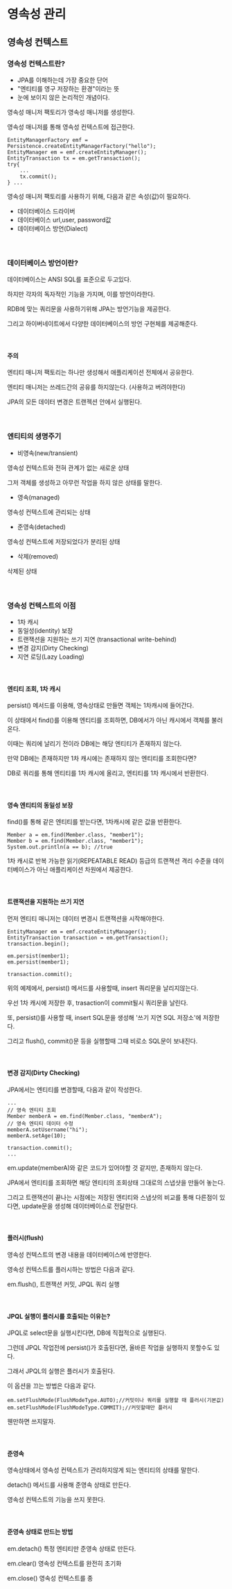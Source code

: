 # 영속성 관리

## 영속성 컨텍스트

### 영속성 컨텍스트란?

- JPA를 이해하는데 가장 중요한 단어
- "엔티티를 영구 저장하는 환경"이라는 뜻
- 눈에 보이지 않은 논리적인 개념이다.

영속성 매니저 팩토리가 영속성 매니저를 생성한다.

영속성 매니저를 통해 영속성 컨텍스트에 접근한다.


    EntityManagerFactory emf = Persistence.createEntityManagerFactory("hello");
    EntityManager em = emf.createEntityManager();
    EntityTransaction tx = em.getTransaction();
    try{
        ... 
        tx.commit();
    } ...
 
영속성 매니저 팩토리를 사용하기 위해, 다음과 같은 속성(값)이 필요하다.

- 데이터베이스 드라이버
- 데이터베이스 url,user, password값
- 데이터베이스 방언(Dialect)

ㅤ

### 데이터베이스 방언이란?

데이터베이스는 ANSI SQL를 표준으로 두고있다.

하지만 각자의 독자적인 기능을 가지며, 이를 방언이라한다.

RDB에 맞는 쿼리문을 사용하기위해 JPA는 방언기능을 제공한다.

그리고 하이버네이트에서 다양한 데이터베이스의 방언 구현체를 제공해준다.

ㅤ

#### 주의

엔티티 매니저 팩토리는 하나만 생성해서 애플리케이션 전체에서 공유한다.

엔티티 매니저는 쓰레드간의 공유를 하지않는다. (사용하고 버려야한다)

JPA의 모든 데이터 변경은 트랜젝션 안에서 실행된다.

ㅤ

### 엔티티의 생명주기

- 비영속(new/transient)

영속성 컨텍스트와 전혀 관계가 없는 새로운 상태

그저 객체를 생성하고 아무런 작업을 하지 않은 상태를 말한다.

- 영속(managed)

영속성 컨텍스트에 관리되는 상태

- 준영속(detached)

영속성 컨텍스트에 저장되었다가 분리된 상태

- 삭제(removed)

삭제된 상태

ㅤ

### 영속성 컨텍스트의 이점

- 1차 캐시 
- 동일성(identity) 보장 
- 트랜잭션을 지원하는 쓰기 지연 (transactional write-behind) 
- 변경 감지(Dirty Checking) 
- 지연 로딩(Lazy Loading)

ㅤ

#### 엔티티 조회, 1차 캐시

persist() 메서드를 이용해, 영속상태로 만들면 객체는 1차캐시에 들어간다.

이 상태에서 find()를 이용해 엔티티를 조회하면, DB에서가 아닌 캐시에서 객체를 불러온다.

이때는 쿼리에 날리기 전이라 DB에는 해당 엔티티가 존재하지 않는다.

만약 DB에는 존재하지만 1차 캐시에는 존재하지 않는 엔티티를 조회한다면?

DB로 쿼리를 통해 엔티티를 1차 캐시에 올리고, 엔티티를 1차 캐시에서 반환한다.

ㅤ

#### 영속 엔티티의 동일성 보장

find()를 통해 같은 엔티티를 받는다면, 1차캐시에 같은 값을 반환한다.

    Member a = em.find(Member.class, "member1"); 
    Member b = em.find(Member.class, "member1");
    System.out.println(a == b); //true

1차 캐시로 반복 가능한 읽기(REPEATABLE READ) 등급의 트랜잭션 격리 수준을 데이터베이스가 아닌 애플리케이션 차원에서 제공한다.

ㅤ

#### 트랜잭션을 지원하는 쓰기 지연

먼저 엔티티 매니저는 데이터 변경시 트랜잭션을 시작해야한다.

    EntityManager em = emf.createEntityManager();
    EntityTransaction transaction = em.getTransaction();
    transaction.begin();
    
    em.persist(member1);
    em.persist(member1);
    
    transaction.commit();
    
위의 예제에서, persist() 메서드를 사용할때, insert 쿼리문을 날리지않는다.

우선 1차 캐시에 저장한 후, trasaction이 commit될시 쿼리문을 날린다.

또, persist()를 사용할 때, insert SQL문을 생성해 '쓰기 지연 SQL 저장소'에 저장한다.

그리고 flush(), commit()문 등을 실행할때 그때 비로소 SQL문이 보내진다.

ㅤ

#### 변경 감지(Dirty Checking)

JPA에서는 엔티티를 변경할때, 다음과 같이 작성한다.

    ...
    // 영속 엔티티 조회
    Member memberA = em.find(Member.class, "memberA");
    // 영속 엔티티 데이터 수정
    memberA.setUsername("hi");
    memberA.setAge(10);
    
    transaction.commit();
    ...
    
em.update(memberA)와 같은 코드가 있어야할 것 같지만, 존재하지 않는다.

JPA에서 엔티티를 조회하면 해당 엔티티의 조회상태 그대로의 스냅샷을 만들어 놓는다.

그리고 트랜잭션이 끝나는 시점에는 저장된 엔티티와 스냅샷의 비교를 통해 다른점이 있다면, update문을 생성해 데이터베이스로 전달한다.

ㅤ

#### 플러시(flush)

영속성 컨텍스트의 변경 내용을 데이터베이스에 반영한다.

영속성 컨텍스트를 플러시하는 방법은 다음과 같다.

em.flush(), 트랜잭션 커밋, JPQL 쿼리 실행

ㅤ

#### JPQL 실행이 플러시를 호출되는 이유는?

JPQL로 select문을 실행시킨다면, DB에 직접적으로 실행된다.

그런데 JPQL 작업전에 persist()가 호출된다면, 올바른 작업을 실행하지 못할수도 있다.

그래서 JPQL의 실행은 플러시가 호출된다.

이 옵션을 끄는 방법은 다음과 같다.

    em.setFlushMode(FlushModeType.AUTO);//커밋이나 쿼리를 실행할 때 플러시(기본값)
    em.setFlushMode(FlushModeType.COMMIT);//커밋할때만 플러시
    
웬만하면 쓰지말자.

ㅤ

#### 준영속

영속상태에서 영속성 컨텍스트가 관리하지않게 되는 엔티티의 상태를 말한다.

detach() 메서드를 사용해 준영속 상태로 만든다.

영속성 컨텍스트의 기능을 쓰지 못한다.

ㅤ

#### 준영속 상태로 만드는 방법

em.detach() 특정 엔티티만 준영속 상태로 만든다.

em.clear() 영속성 컨텍스트를 완전히 초기화

em.close() 영속성 컨텍스트를 종


